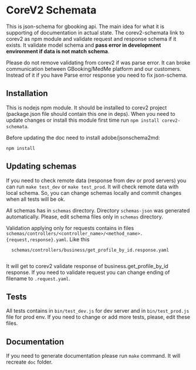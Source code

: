 # CoreV2 Schemata

This is json-schema for gbooking api. 
The main idea for what it is supporting of documentation in actual state. 
The corev2-schemata link to corev2 as npm module and validate request and response schema if it exists. 
It validate model schema and __pass error in development environment if data is not match schema__.

Please do not remove validating from corev2 if was parse error. 
It can broke communication between GBooking/MedMe platform and our customers. Instead of it if you have Parse error response 
you need to fix json-schema.

## Installation

This is nodejs npm module. It should be installed to corev2 project (package.json file should contain this one in deps).
When you need to update changes or install this module first time run `npm install corev2-schemata`.

Before updating the doc need to install adobe/jsonschema2md:

````
npm install
````

## Updating schemas

If you need to check remote data (response from dev or prod servers) you can run `make test_dev` or `make test_prod`.
It will check remote data with local schema. So, you can change schemas locally and commit changes when all tests will be ok.

All schemas has in `schemas` directory. Directory `schemas-json` was generated automatically.
Please, edit schema files only in `schemas` directory.

Validation applying only for requests contains in files 
 `schemas/controllers/<controller_name>/<method_name>.{request,response}.yaml`. Like this
 
````
  schemas/controllers/business/get_profile_by_id.response.yaml
  
````

It will get to corev2 validate response of business.get_profile_by_id response. If you need to validate request you can change ending of filename to `.request.yaml`. 

## Tests

All tests contains in `bin/test_dev.js` for dev server and in `bin/test_prod.js` file for prod env.
If you need to change or add more tests, please, edit these files.
  
## Documentation

If you need to generate documentation please run `make` command. It will recreate `doc` folder.
